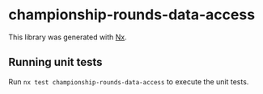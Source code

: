 # championship-rounds-data-access

This library was generated with [Nx](https://nx.dev).

## Running unit tests

Run `nx test championship-rounds-data-access` to execute the unit tests.
